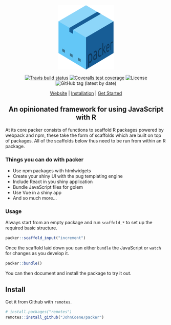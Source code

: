 <div align="center">

<img src="docs/_media/packer.png" height = "200px"/>

<!-- badges: start -->
[![Travis build status](https://img.shields.io/travis/com/JohnCoene/packer?style=flat-square)](https://travis-ci.com/JohnCoene/packer)
[![Coveralls test coverage](https://img.shields.io/coveralls/JohnCoene/packer?style=flat-square)](https://coveralls.io/github/JohnCoene/packer)
![License](https://img.shields.io/badge/license-MIT-green?style=flat-square)
![GitHub tag (latest by date)](https://img.shields.io/github/v/tag/JohnCoene/packer?label=latest&style=flat-square)
<!-- badges: end -->

[Website](https://packer.john-coene.com/) | [Installation](https://packer.john-coene.com/#/guide/installation) | [Get Started](https://packer.john-coene.com/#/guide/getting-started)

## An opinionated framework for using JavaScript with R

</div>

At its core packer consists of functions to scaffold R packages powered by webpack and npm, these take the form of scaffolds which are built on top of packages. All of the scaffolds below thus need to be run from within an R package.

### Things you can do with packer

- Use npm packages with htmlwidgets
- Create your shiny UI with the pug templating engine
- Include React in you shiny application
- Bundle JavaScript files for golem
- Use Vue in a shiny app
- And so much more...

### Usage

Always start from an empty package and run `scaffold_*` to set up the required basic structure.

```r
packer::scaffold_input("increment")
```

Once the scaffold laid down you can either `bundle` the JavaScript or `watch` for changes as you develop it.

```r
packer::bundle()
```

You can then document and install the package to try it out.

## Install

Get it from Github with `remotes`.

```r
# install.packages("remotes")
remotes::install_github("JohnCoene/packer")
```
